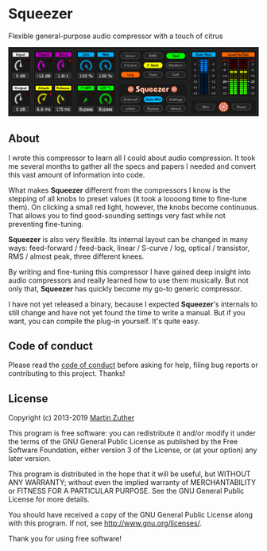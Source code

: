 # Squeezer

Flexible general-purpose audio compressor with a touch of citrus

![Screenshot](./skins/screenshot.png)

## About

I wrote this compressor to learn all I could about audio compression.
It took me several months to gather all the specs and papers I needed
and convert this vast amount of information into code.

What makes **Squeezer** different from the compressors I know is the
stepping of all knobs to preset values (it took a loooong time to
fine-tune them).  On clicking a small red light, however, the knobs
become continuous.  That allows you to find good-sounding settings
very fast while not preventing fine-tuning.

**Squeezer** is also very flexible.  Its internal layout can be
changed in many ways: feed-forward / feed-back, linear / S-curve /
log, optical / transistor, RMS / almost peak, three different knees.

By writing and fine-tuning this compressor I have gained deep insight
into audio compressors and really learned how to use them musically.
But not only that, **Squeezer** has quickly become my go-to generic
compressor.

I have not yet released a binary, because I expected **Squeezer**'s
internals to still change and have not yet found the time to write a
manual.  But if you want, you can compile the plug-in yourself.  It's
quite easy.

<!--
## Documentation

For documentation and further information, please see the directory
[doc][], especially the [manual][].
-->

## Code of conduct

Please read the [code of conduct][COC] before asking for help, filing
bug reports or contributing to this project.  Thanks!

## License

Copyright (c) 2013-2019 [Martin Zuther][]

This program is free software: you can redistribute it and/or modify
it under the terms of the GNU General Public License as published by
the Free Software Foundation, either version 3 of the License, or
(at your option) any later version.

This program is distributed in the hope that it will be useful,
but WITHOUT ANY WARRANTY; without even the implied warranty of
MERCHANTABILITY or FITNESS FOR A PARTICULAR PURPOSE.  See the
GNU General Public License for more details.

You should have received a copy of the GNU General Public License
along with this program.  If not, see <http://www.gnu.org/licenses/>.

Thank you for using free software!


[Martin Zuther]:  http://www.mzuther.de/
[COC]:            https://github.com/mzuther/Squeezer/tree/master/CODE_OF_CONDUCT.markdown
[doc]:            https://github.com/mzuther/Squeezer/tree/master/doc/
[manual]:         https://github.com/mzuther/Squeezer/raw/master/doc/kmeter.pdf
